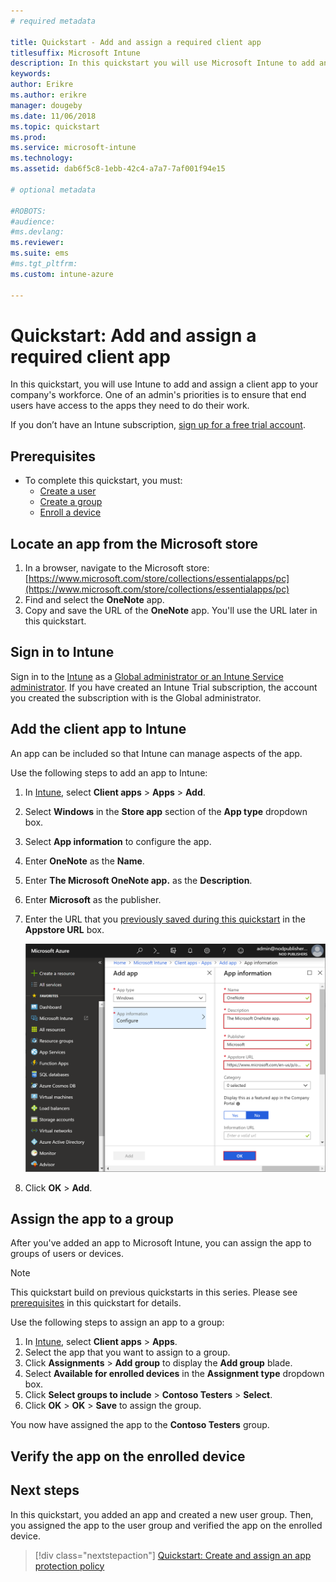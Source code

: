```yaml
---
# required metadata

title: Quickstart - Add and assign a required client app
titlesuffix: Microsoft Intune
description: In this quickstart you will use Microsoft Intune to add an assign a required client app.
keywords:
author: Erikre
ms.author: erikre
manager: dougeby
ms.date: 11/06/2018
ms.topic: quickstart
ms.prod:
ms.service: microsoft-intune
ms.technology:
ms.assetid: dab6f5c8-1ebb-42c4-a7a7-7af001f94e15

# optional metadata

#ROBOTS:
#audience:
#ms.devlang:
ms.reviewer:
ms.suite: ems
#ms.tgt_pltfrm:
ms.custom: intune-azure

---
```


# Quickstart: Add and assign a required client app

In this quickstart, you will use Intune to add and assign a client app to your company's workforce. One of an admin's priorities is to ensure that end users have access to the apps they need to do their work. 

If you don’t have an Intune subscription, [sign up for a free trial account](free-trial-sign-up.md).

## Prerequisites

- To complete this quickstart, you must:
    - [Create a user](quickstart-create-user.md)
    - [Create a group](quickstart-create-group.md)
    - [Enroll a device](quickstart-setup-auto-enrollment.md)

## Locate an app from the Microsoft store

1. In a browser, navigate to the Microsoft store:
    [https://www.microsoft.com/store/collections/essentialapps/pc](https://www.microsoft.com/store/collections/essentialapps/pc)
2. Find and select the **OneNote** app. 
3. Copy and save the URL of the **OneNote** app. You'll use the URL later in this quickstart.

## Sign in to Intune

Sign in to the [Intune](https://aka.ms/intuneportal) as a [Global administrator or an Intune Service administrator](users-add.md#types-of-administrators). If you have created an Intune Trial subscription, the account you created the subscription with is the Global administrator.

## Add the client app to Intune

An app can be included so that Intune can manage aspects of the app. 

Use the following steps to add an app to Intune:

1. In [Intune](https://aka.ms/intuneportal), select **Client apps** > **Apps** > **Add**. 
2. Select **Windows** in the **Store app** section of the **App type** dropdown box.
3. Select **App information** to configure the app.
4. Enter **OneNote** as the **Name**.
5. Enter **The Microsoft OneNote app.** as the **Description**.
6. Enter **Microsoft** as the publisher.
7. Enter the URL that you [previously saved during this quickstart](quickstart-add-assign-app.md#locate-an-app-from-the-microsoft-store) in the **Appstore URL** box.

    ![Screenshot of adding app information](media/quickstart-add-assign-app/quickstart-add-assign-app-01.png)

8. Click **OK** > **Add**.

## Assign the app to a group

After you've added an app to Microsoft Intune, you can assign the app to groups of users or devices.

> [!NOTE]
> This quickstart build on previous quickstarts in this series. Please see [prerequisites](quickstart-add-assign-app.md#prerequisites) in this quickstart for details.

Use the following steps to assign an app to a group:
1. In [Intune](https://aka.ms/intuneportal), select **Client apps** > **Apps**. 
2. Select the app that you want to assign to a group.	
3. Click **Assignments** > **Add group** to display the **Add group** blade.
4. Select **Available for enrolled devices** in the **Assignment type** dropdown box. 
5. Click **Select groups to include** > **Contoso Testers** > **Select**.
6. Click **OK** > **OK** > **Save** to assign the group.

You now have assigned the app to the **Contoso Testers** group.

## Verify the app on the enrolled device



## Next steps

In this quickstart, you added an app and created a new user group. Then, you assigned the app to the user group and verified the app on the enrolled device. 

> [!div class="nextstepaction"]
> [Quickstart: Create and assign an app protection policy](quickstart-create-assign-app-policy.md)
